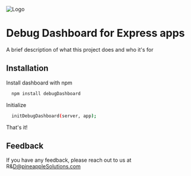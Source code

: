 
![Logo](https://img.freepik.com/premium-vector/pineapple-logo-design-with-gradient_678826-85.jpg)


# Debug Dashboard for Express apps

A brief description of what this project does and who it's for


## Installation

Install dashboard with npm

```bash
  npm install debugDashboard
```
Initialize
```bash
  initDebugDashboard(server, app);
```
That's it!
## Feedback

If you have any feedback, please reach out to us at R&D@pineappleSolutions.com

